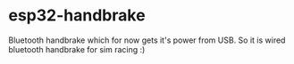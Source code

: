 # esp32-handbrake
Bluetooth handbrake which for now gets it's power from USB. So it is wired bluetooth handbrake for sim racing :)
